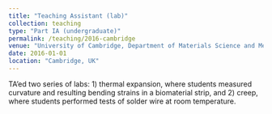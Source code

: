 ```yaml
---
title: "Teaching Assistant (lab)"
collection: teaching
type: "Part IA (undergraduate)"
permalink: /teaching/2016-cambridge
venue: "University of Cambridge, Department of Materials Science and Metallurgy"
date: 2016-01-01
location: "Cambridge, UK"
---
```


TA’ed two series of labs: 1) thermal expansion, where students measured curvature and resulting bending strains in a biomaterial strip, and 2) creep, where students performed tests of solder wire at room temperature.
